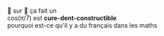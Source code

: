 🍕 sur 🍕 ça fait un<br>
cos(π/7) est <b>cure-dent-constructible</b><br>
pourquoi est-ce qu'il y a du français dans les maths

